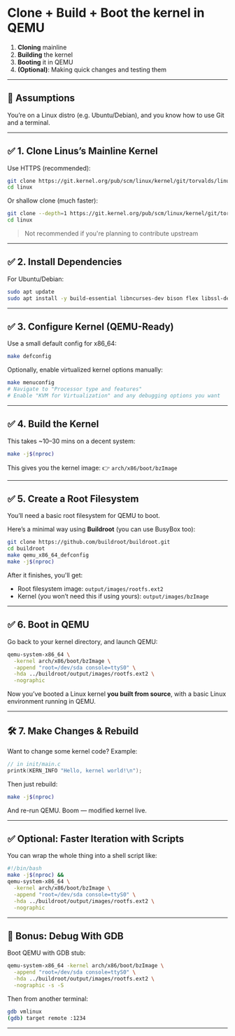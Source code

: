# Clone + Build + Boot the kernel in QEMU

1. **Cloning** mainline
2. **Building** the kernel
3. **Booting** it in QEMU
4. **(Optional)**: Making quick changes and testing them

---

## 🧰 Assumptions

You’re on a Linux distro (e.g. Ubuntu/Debian), and you know how to use Git and a terminal.

---

## ✅ 1. Clone Linus’s Mainline Kernel

Use HTTPS (recommended):

```bash
git clone https://git.kernel.org/pub/scm/linux/kernel/git/torvalds/linux.git
cd linux
```

Or shallow clone (much faster):

```bash
git clone --depth=1 https://git.kernel.org/pub/scm/linux/kernel/git/torvalds/linux.git
cd linux
```
> Not recommended if you're planning to contribute upstream

---

## ✅ 2. Install Dependencies

For Ubuntu/Debian:

```bash
sudo apt update
sudo apt install -y build-essential libncurses-dev bison flex libssl-dev libelf-dev qemu-system-x86
```

---

## ✅ 3. Configure Kernel (QEMU-Ready)

Use a small default config for x86\_64:

```bash
make defconfig
```

Optionally, enable virtualized kernel options manually:

```bash
make menuconfig
# Navigate to "Processor type and features"
# Enable "KVM for Virtualization" and any debugging options you want
```

---

## ✅ 4. Build the Kernel

This takes \~10–30 mins on a decent system:

```bash
make -j$(nproc)
```

This gives you the kernel image:
👉 `arch/x86/boot/bzImage`

---

## ✅ 5. Create a Root Filesystem

You’ll need a basic root filesystem for QEMU to boot.

Here’s a minimal way using **Buildroot** (you can use BusyBox too):

```bash
git clone https://github.com/buildroot/buildroot.git
cd buildroot
make qemu_x86_64_defconfig
make -j$(nproc)
```

After it finishes, you'll get:

* Root filesystem image: `output/images/rootfs.ext2`
* Kernel (you won’t need this if using yours): `output/images/bzImage`

---

## ✅ 6. Boot in QEMU

Go back to your kernel directory, and launch QEMU:

```bash
qemu-system-x86_64 \
  -kernel arch/x86/boot/bzImage \
  -append "root=/dev/sda console=ttyS0" \
  -hda ../buildroot/output/images/rootfs.ext2 \
  -nographic
```

Now you’ve booted a Linux kernel **you built from source**, with a basic Linux environment running in QEMU.

---

## 🛠️ 7. Make Changes & Rebuild

Want to change some kernel code? Example:

```c
// in init/main.c
printk(KERN_INFO "Hello, kernel world!\n");
```

Then just rebuild:

```bash
make -j$(nproc)
```

And re-run QEMU. Boom — modified kernel live.

---

## ✅ Optional: Faster Iteration with Scripts

You can wrap the whole thing into a shell script like:

```bash
#!/bin/bash
make -j$(nproc) &&
qemu-system-x86_64 \
  -kernel arch/x86/boot/bzImage \
  -append "root=/dev/sda console=ttyS0" \
  -hda ../buildroot/output/images/rootfs.ext2 \
  -nographic
```

---

## 🧪 Bonus: Debug With GDB

Boot QEMU with GDB stub:

```bash
qemu-system-x86_64 -kernel arch/x86/boot/bzImage \
  -append "root=/dev/sda console=ttyS0" \
  -hda ../buildroot/output/images/rootfs.ext2 \
  -nographic -s -S
```

Then from another terminal:

```bash
gdb vmlinux
(gdb) target remote :1234
```

---
